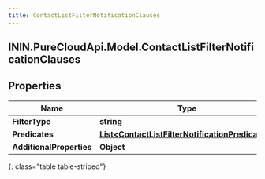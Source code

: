 ```yaml
---
title: ContactListFilterNotificationClauses
---
```

## ININ.PureCloudApi.Model.ContactListFilterNotificationClauses

## Properties

|Name | Type | Description | Notes|
|------------ | ------------- | ------------- | -------------|
| **FilterType** | **string** |  | [optional] |
| **Predicates** | [**List&lt;ContactListFilterNotificationPredicates&gt;**](ContactListFilterNotificationPredicates.html) |  | [optional] |
| **AdditionalProperties** | **Object** |  | [optional] |
{: class="table table-striped"}



